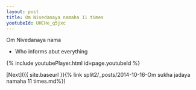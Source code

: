 ```yaml
---
layout: post
title: Om Nivedanaya namaha 11 times
youtubeId: UHCHe_q5jxc
---
```

 
 
Om Nivedanaya nama 
 
 -  Who informs abut everything 
 
  
 
  
 
 
 
 
 
 


{% include youtubePlayer.html id=page.youtubeId %}
 
[Next]({{ site.baseurl }}{% link  split2/_posts/2014-10-16-Om sukha jadaya namaha 11 times.md%})
 
